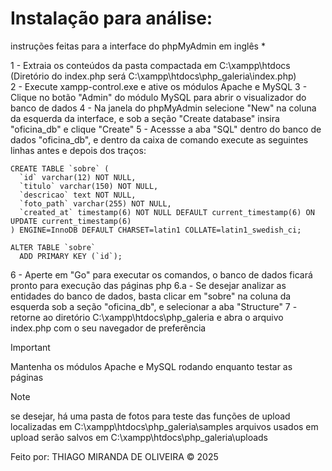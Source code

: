 # Instalação para análise:

instruções feitas para a interface do phpMyAdmin em inglês *


1 - Extraia os conteúdos da pasta compactada em C:\xampp\htdocs (Diretório do index.php será C:\xampp\htdocs\php_galeria\index.php)\
2 - Execute xampp-control.exe e ative os módulos Apache e MySQL
3 - Clique no botão "Admin" do módulo MySQL para abrir o visualizador do banco de dados
4 - Na janela do phpMyAdmin selecione "New" na coluna da esquerda da interface, e sob a seção "Create database" insira "oficina_db" e clique "Create"
5 - Acessse a aba "SQL" dentro do banco de dados "oficina_db", e dentro da caixa de comando execute as seguintes linhas antes e depois dos traços:
```
CREATE TABLE `sobre` (
  `id` varchar(12) NOT NULL,
  `titulo` varchar(150) NOT NULL,
  `descricao` text NOT NULL,
  `foto_path` varchar(255) NOT NULL,
  `created_at` timestamp(6) NOT NULL DEFAULT current_timestamp(6) ON UPDATE current_timestamp(6)
) ENGINE=InnoDB DEFAULT CHARSET=latin1 COLLATE=latin1_swedish_ci;

ALTER TABLE `sobre`
  ADD PRIMARY KEY (`id`);
```

6 - Aperte em "Go" para executar os comandos, o banco de dados ficará pronto para execução das páginas php
  6.a - Se desejar analizar as entidades do banco de dados, basta clicar em "sobre" na coluna da esquerda sob a seção "oficina_db", e selecionar a aba "Structure"
7 - retorne ao diretório C:\xampp\htdocs\php_galeria e abra o arquivo index.php com o seu navegador de preferência


> [!IMPORTANT]
> Mantenha os módulos Apache e MySQL rodando enquanto testar as páginas

> [!NOTE]
> se desejar, há uma pasta de fotos para teste das funções de upload localizadas em C:\xampp\htdocs\php_galeria\samples
> arquivos usados em upload serão salvos em C:\xampp\htdocs\php_galeria\uploads


Feito por:
THIAGO MIRANDA DE OLIVEIRA © 2025
